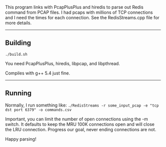 

This program links with PcapPlusPlus and hiredis to
parse out Redis command from PCAP files. I had pcaps
with millions of TCP connections and I need the times
for each connection. See the RedisStreams.cpp file
for more details.

----
Building
---
`./build.sh` 

You need PcapPlusPlus, hiredis, libpcap, and libpthread. 

Compiles with g++ 5.4 just fine.

---
Running
---

Normally, I run something like:
`./RedisStreams -r some_input_pcap -e "tcp dst port 6379" -o commands.csv`

Important, you can limit the number of open connections using
the -m switch. It defaults to keep the MRU 100K connections
open and will close the LRU connection. Progress our goal, never ending connections are not.

Happy parsing!
